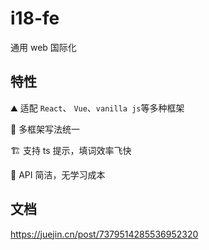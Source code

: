 # i18-fe

通用 web 国际化

## 特性

⛰️ 适配 `React`、 `Vue`、`vanilla js`等多种框架

🛶 多框架写法统一

🏗️ 支持 ts 提示，填词效率飞快

🚝 API 简洁，无学习成本

## 文档

https://juejin.cn/post/7379514285536952320
